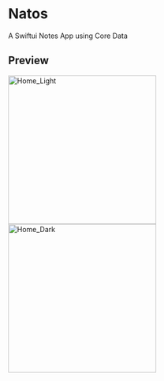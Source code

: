 # Natos
A Swiftui Notes App using Core Data


## Preview

<span>
<img src="https://user-images.githubusercontent.com/89101837/209811838-1603b9a6-c3bc-46c9-8a88-d100bde1336f.png" alt="Home_Light" height="300" />
<img src="https://user-images.githubusercontent.com/89101837/209811833-f7bd0fd5-8890-4ddb-a8aa-8a3aaef3f0a0.png" alt="Home_Dark" height="300" />
</span>
